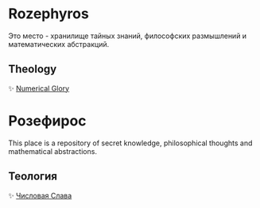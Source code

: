 # Rozephyros
Это место - хранилище тайных знаний, философских размышлений и математических абстракций.
## Theology
✨ [Numerical Glory](numericalglory.md)

# Розефирос
This place is a repository of secret knowledge, philosophical thoughts and mathematical abstractions.
## Теология
✨ [Числовая Слава](numericalglory.md)
